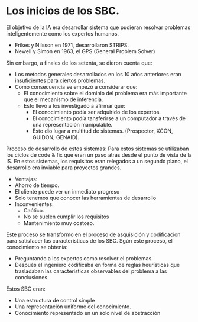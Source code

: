 # Los inicios de los SBC.

El objetivo de la IA era desarrollar sistema que pudieran resolvar problemas inteligentemente como los expertos humanos.
- Frikes y Nilsson en 1971, desarrollaron STRIPS.
- Newell y Simon en 1963, el GPS (General Problem Solver)

Sin embargo, a finales de los setenta, se dieron cuenta que:
- Los metodos generales desarrollados en los 10 años anteriores eran insuficientes para ciertos problemas.
- Como consecuencia se empezó a considerar que:
  - El conocimiento sobre el dominio del problema era más importante que el mecanismo de inferencia.
  - Esto llevó a los investigado a afirmar que:
    - El conocimiento podía ser adquirido de los expertos.
    - El conocimiento podía tansferirse a un computador a través de una representación manipulable.
    - Esto dio lugar a multitud de sistemas. (Prospector, XCON, GUIDON, GENAID). 
     
Proceso de desarrollo de estos sistemas:
Para estos sistemas se utilizaban los ciclos de code & fix que eran un paso atrás desde el punto de vista de la IS. 
En estos sistemas, los requisitos eran relegados a un segundo plano, el desarrollo era inviable para proyectos grandes.
 - Ventajas:
  - Ahorro de tiempo.
  - El cliente puede ver un inmediato progreso
  - Solo tenemos que conocer las herramientas de desarrollo
- Inconvenientes:
  - Caótico.
  - No se suelen cumplir los requisitos
  - Mantenimiento muy costoso.  

Este proceso se transformo en el proceso de asquisición y codificacion para satisfacer las caracteristicas de los SBC.
Sgún este proceso, el conocimiento se obtenía:
- Preguntando a los expertos como resolver el problemas.
- Después el ingeniero codificaba en forma de reglas heurísticas que trasladaban las caracteristicas observables del problema a las conclusiones.

Estos SBC eran:
- Una estructura de control simple
- Una representación uniforme del conocimiento.
- Conocimiento representado en un solo nivel de abstracción














